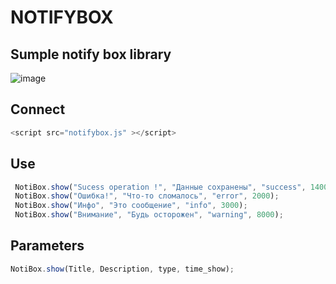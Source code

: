 # NOTIFYBOX

## Sumple notify box library



![image](https://github.com/user-attachments/assets/ae122ede-2b10-40c9-b60c-1de7ab0fd50c)

## Connect
```js
<script src="notifybox.js" ></script>
```

## Use
```js
 NotiBox.show("Sucess operation !", "Данные сохранены", "success", 14000);
 NotiBox.show("Ошибка!", "Что-то сломалось", "error", 2000);
 NotiBox.show("Инфо", "Это сообщение", "info", 3000);
 NotiBox.show("Внимание", "Будь осторожен", "warning", 8000);
```

## Parameters
```js
NotiBox.show(Title, Description, type, time_show);
```





